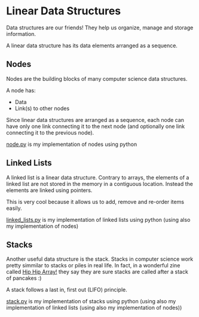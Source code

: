 # Linear Data Structures

Data structures are our friends! They help us organize, manage and storage
information.

A linear data structure has its data elements arranged as a sequence.

## Nodes

Nodes are the building blocks of many computer science data
structures.

A node has:

* Data
* Link(s) to other nodes

Since linear data structures are arranged as a sequence, each node can have only
one link connecting it to the next node (and optionally one link connecting it to 
the previous node).

[node.py](https://github.com/nataliabu/linear_data_structures/blob/main/node.py) is my implementation of nodes using python

## Linked Lists

A linked list is a linear data structure. Contrary to arrays, the elements of a
linked list are not stored in the memory in a contiguous location. Instead the
elements are linked using pointers.

This is very cool because it allows us to add, remove and re-order items easily.

[linked_lists.py](https://github.com/nataliabu/linear_data_structures/blob/main/linked_lists.py)
is my implementation of linked lists using python (using also my implementation
of nodes)

## Stacks

Another useful data structure is the stack. Stacks in computer science work
pretty simmilar to stacks or piles in real life. In fact, in a wonderful zine
called [Hip Hip Array!](https://shop.bubblesort.io/products/hip-hip-array) they
say they are sure stacks are called after a stack of pancakes :)

A stack follows a last in, first out (LIFO) principle.

[stack.py](https://github.com/nataliabu/linear_data_structures/blob/main/stack.py)
is my implementation of stacks using python (using also my implementation of
linked lists (using also my implementation of nodes))

